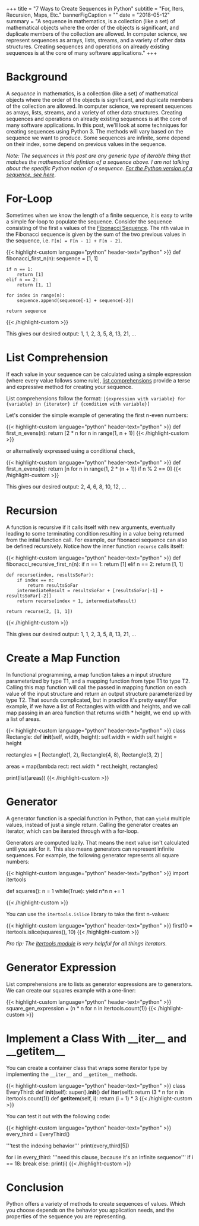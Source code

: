 +++
title = "7 Ways to Create Sequences in Python"
subtitle = "For, Iters, Recursion, Maps, Etc."
bannerFigCaption = ""
date = "2018-05-12"
summary = "A sequence in mathematics, is a collection (like a set) of mathematical objects where the order of the objects is significant, and duplicate members of the collection are allowed. In computer science, we represent sequences as arrays, lists, streams, and a variety of other data structures. Creating sequences and operations on already existing sequences is at the core of many software applications."
+++

Background
==========

A *sequence* in mathematics, is a collection (like a set) of mathematical objects where the order of the objects is significant, and duplicate members of the collection are allowed. In computer science, we represent sequences as arrays, lists, streams, and a variety of other data structures. Creating sequences and operations on already existing sequences is at the core of many software applications. In this post, we'll look at some techniques for creating sequences using Python 3. The methods will vary based on the sequence we want to produce. Some sequences are infinite, some depend on their index, some depend on previous values in the sequence.

*Note: The sequences in this post are any generic type of iterable thing that matches the mathematical defintion of a sequence above. I am not talking about the specific Python notion of a sequence. [For the Python version of a sequence, see here](https://docs.python.org/3/library/stdtypes.html#sequence-types-list-tuple-range)*.

For-Loop
========

Sometimes when we know the length of a finite sequence, it is easy to write a simple for-loop to populate the sequence. Consider the sequence consisting of the first `n` values of the [Fibonacci Sequence](http://mathworld.wolfram.com/FibonacciNumber.html). The nth value in the Fibonacci sequence is given by the sum of the two previous values in the sequence, i.e. `F[n] = F[n - 1] + F[n - 2]`.

{{< highlight-custom language="python" header-text="python" >}}
def fibonacci_first_n(n):
    sequence = [1, 1]

    if n == 1:
        return [1]
    elif n == 2:
        return [1, 1]

    for index in range(n):
        sequence.append(sequence[-1] + sequence[-2])

    return sequence
{{< /highlight-custom >}}

This gives our desired output: 1, 1, 2, 3, 5, 8, 13, 21, ...

List Comprehension
==================

If each value in your sequence can be calculated using a simple expression (where every value follows some rule), [list comprehensions](https://docs.python.org/2/tutorial/datastructures.html#list-comprehensions) provide a terse and expressive method for creating your sequence.

List comprehensions follow the format: `[{expression with variable} for {variable} in {iterator} if {condition with variable}]`

Let's consider the simple example of generating the first n-even numbers:

{{< highlight-custom language="python" header-text="python" >}}
def first_n_evens(n):
    return [2 * n for n in range(1, n + 1)]
{{< /highlight-custom >}}

or alternatively expressed using a conditional check,

{{< highlight-custom language="python" header-text="python" >}}
def first_n_evens(n):
    return [n for n in range(1, 2 * (n + 1)) if n % 2 == 0]
{{< /highlight-custom >}}

This gives our desired output: 2, 4, 6, 8, 10, 12, ...

Recursion
=========

A function is recursive if it calls itself with new arguments, eventually leading to some terminating condition resulting in a value being returned from the intial function call. For example, our fibonacci sequence can also be defined recursively. Notice how the inner function `recurse` calls itself:

{{< highlight-custom language="python" header-text="python" >}}
def fibonacci_recursive_first_n(n):
    if n == 1:
        return [1]
    elif n == 2:
        return [1, 1]

    def recurse(index, resultsSoFar):
        if index == n:
            return resultsSoFar
        intermediateResult = resultsSoFar + [resultsSoFar[-1] + resultsSoFar[-2]]
        return recurse(index + 1, intermediateResult)

    return recurse(2, [1, 1])
{{< /highlight-custom >}}

This gives our desired output: 1, 1, 2, 3, 5, 8, 13, 21, ...

Create a Map Function
=====================

In functional programming, a map function takes a n input structure parameterized by type T1, and a mapping function from type T1 to type T2. Calling this map function will call the passed in mapping function on each value of the input structure and return an output structure parameterized by type T2. That sounds complicated, but in practice it's pretty easy! For example, if we have a list of Rectangles with width and heights, and we call map passing in an area function that returns width * height, we end up with a list of areas.

{{< highlight-custom language="python" header-text="python" >}}
class Rectangle:
    def __init__(self, width, height):
        self.width = width
        self.height = height

rectangles = [
    Rectangle(1, 2),
    Rectangle(4, 8),
    Rectangle(3, 2)
]

areas = map(lambda rect: rect.width * rect.height, rectangles)

print(list(areas))
{{< /highlight-custom >}}

Generator
=========

A generator function is a special function in Python, that can `yield` multiple values, instead of just a single return. Calling the generator creates an iterator, which can be iterated through with a for-loop.

Generators are computed lazily. That means the next value isn't calculated until you ask for it. This also means generators can represent infinite sequences. For example, the following generator represents all square numbers:

{{< highlight-custom language="python" header-text="python" >}}
import itertools

def squares():
    n = 1
    while(True):
        yield n*n
        n += 1


{{< /highlight-custom >}}

You can use the `itertools.islice` library to take the first n-values:

{{< highlight-custom language="python" header-text="python" >}}
first10 = itertools.islice(squares(), 10)
{{< /highlight-custom >}}

*Pro tip: The [itertools module](https://docs.python.org/3/library/itertools.html) is very helpful for all things iterators.*

Generator Expression
====================

List comprehensions are to lists as generator expressions are to generators. We can create our squares example with a one-liner:

{{< highlight-custom language="python" header-text="python" >}}
square_gen_expression = (n * n for n in itertools.count(1))
{{< /highlight-custom >}}

Implement a Class With \_\_iter\_\_ and \_\_getitem\_\_
===============================================

You can create a container class that wraps some iterator type by implementing the `__iter__` and `__getitem__` methods.

{{< highlight-custom language="python" header-text="python" >}}
class EveryThird:
    def __init__(self):
        super().__init__()
    def __iter__(self):
        return (3 * n for n in itertools.count(1))
    def __getitem__(self, i):
        return (i + 1) * 3
{{< /highlight-custom >}}

You can test it out with the following code:

{{< highlight-custom language="python" header-text="python" >}}
every_third = EveryThird()

'''test the indexing behavior'''
print(every_third[5])

for i in every_third:
    '''need this clause, because it's an infinite sequence'''
    if i == 18:
        break
    else:
        print(i)
{{< /highlight-custom >}}

Conclusion
==========

Python offers a variety of methods to create sequences of values. Which you choose depends on the behavior you application needs, and the properties of the sequence you are representing.